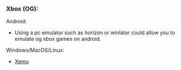 ### Xbox (OG):

Android:
- Using a pc emulator such as horizon or winlator could allow you to emulate og xbox games on android.

Windows/MacOS/Linux:
- [Xemu](https://xemu.app)
